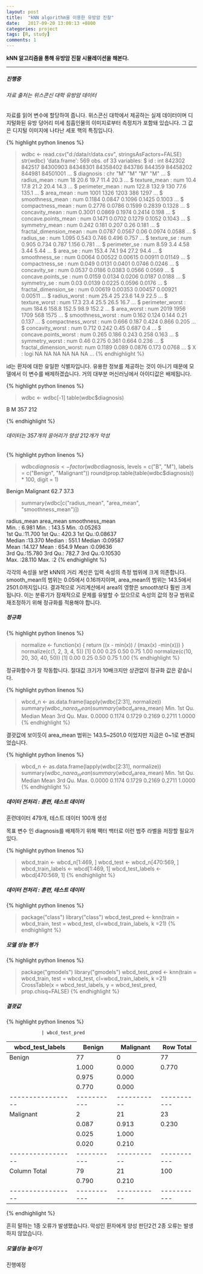 ```yaml
---
layout: post
title:  "kNN algorithm을 이용한 유방암 진찰"
date:   2017-09-20 13:00:13 +0800
categories: project
tags: [R, study]
comments: 1
---
```

**kNN 알고리즘을 통해 유방암 진찰 시뮬레이션을 해본다.**

---

##### 진행중

###### 자료 출처는 위스콘신 대학 유방암 데이터

자료를 읽어 변수에 할당하여 줍니다. 위스콘신 대학에서 제공하는 실제 데이터이며 디지털화된 유방 덩어리 미세 침흡인물의 이미지로부터 측정치가 포함돼 있습니다. 그 값은 디지털 이미지에 나타난 세포 핵의 특징입니다.

{% highlight python linenos %}
> wdbc <- read.csv("d:/data/r/data.csv", stringsAsFactors=FALSE)
> str(wdbc)
'data.frame':	569 obs. of  33 variables:
 $ id                     : int  842302 842517 84300903 84348301 84358402 843786 844359 84458202 844981 84501001 ...
 $ diagnosis              : chr  "M" "M" "M" "M" ...
 $ radius_mean            : num  18 20.6 19.7 11.4 20.3 ...
 $ texture_mean           : num  10.4 17.8 21.2 20.4 14.3 ...
 $ perimeter_mean         : num  122.8 132.9 130 77.6 135.1 ...
 $ area_mean              : num  1001 1326 1203 386 1297 ...
 $ smoothness_mean        : num  0.1184 0.0847 0.1096 0.1425 0.1003 ...
 $ compactness_mean       : num  0.2776 0.0786 0.1599 0.2839 0.1328 ...
 $ concavity_mean         : num  0.3001 0.0869 0.1974 0.2414 0.198 ...
 $ concave.points_mean    : num  0.1471 0.0702 0.1279 0.1052 0.1043 ...
 $ symmetry_mean          : num  0.242 0.181 0.207 0.26 0.181 ...
 $ fractal_dimension_mean : num  0.0787 0.0567 0.06 0.0974 0.0588 ...
 $ radius_se              : num  1.095 0.543 0.746 0.496 0.757 ...
 $ texture_se             : num  0.905 0.734 0.787 1.156 0.781 ...
 $ perimeter_se           : num  8.59 3.4 4.58 3.44 5.44 ...
 $ area_se                : num  153.4 74.1 94 27.2 94.4 ...
 $ smoothness_se          : num  0.0064 0.00522 0.00615 0.00911 0.01149 ...
 $ compactness_se         : num  0.049 0.0131 0.0401 0.0746 0.0246 ...
 $ concavity_se           : num  0.0537 0.0186 0.0383 0.0566 0.0569 ...
 $ concave.points_se      : num  0.0159 0.0134 0.0206 0.0187 0.0188 ...
 $ symmetry_se            : num  0.03 0.0139 0.0225 0.0596 0.0176 ...
 $ fractal_dimension_se   : num  0.00619 0.00353 0.00457 0.00921 0.00511 ...
 $ radius_worst           : num  25.4 25 23.6 14.9 22.5 ...
 $ texture_worst          : num  17.3 23.4 25.5 26.5 16.7 ...
 $ perimeter_worst        : num  184.6 158.8 152.5 98.9 152.2 ...
 $ area_worst             : num  2019 1956 1709 568 1575 ...
 $ smoothness_worst       : num  0.162 0.124 0.144 0.21 0.137 ...
 $ compactness_worst      : num  0.666 0.187 0.424 0.866 0.205 ...
 $ concavity_worst        : num  0.712 0.242 0.45 0.687 0.4 ...
 $ concave.points_worst   : num  0.265 0.186 0.243 0.258 0.163 ...
 $ symmetry_worst         : num  0.46 0.275 0.361 0.664 0.236 ...
 $ fractal_dimension_worst: num  0.1189 0.089 0.0876 0.173 0.0768 ...
 $ X                      : logi  NA NA NA NA NA NA ...
{% endhighlight %}

id는 환자에 대한 유일한 식별자입니다. 유용한 정보를 제공하는 것이 아니기 때문에 모델에서 이 변수를 배제하겠습니다. 거의 대부분 머신러닝에서 아이디값은 배제됩니다.

{% highlight python linenos %}
> wdbc <- wdbc[-1]
> table(wdbc$diagnosis)

  B   M 
357 212 

{% endhighlight %}

###### 데이터는 357개의 응어리가 양성 212개가 악성

{% highlight python linenos %}
> wdbc$diagnosis <- factor(wdbc$diagnosis, levels = c("B", "M"), labels = c("Benign", "Malignant"))
> round(prop.table(table(wdbc$diagnosis)) * 100, digit = 1)

   Benign Malignant 
     62.7      37.3 

> summary(wdbc[c("radius_mean", "area_mean", "smoothness_mean")])

  radius_mean       area_mean      smoothness_mean  
 Min.   : 6.981   Min.   : 143.5   Min.   :0.05263  
 1st Qu.:11.700   1st Qu.: 420.3   1st Qu.:0.08637  
 Median :13.370   Median : 551.1   Median :0.09587  
 Mean   :14.127   Mean   : 654.9   Mean   :0.09636  
 3rd Qu.:15.780   3rd Qu.: 782.7   3rd Qu.:0.10530  
 Max.   :28.110   Max.   :2
{% endhighlight %}

각각의 속성을 보면 kNN의 거리 계산은 입력 속성의 측정 범위에 크게 의존합니다. smooth_mean의 범위는 0.05에서 0.16까지이며, area_mean의 범위는 143.5에서 2501.0까지입니다. 결과적으로 거리계산에서 area의 영향은 smooth보다 훨씬 크게 됩니다. 이는 분류기가 잠재적으로 문제를 유발할 수 있으므로 속성의 값의 정규 범위로 재조정하기 위해 정규화를 적용해야 합니다.


##### 정규화

{% highlight python linenos %}
> normalize <- function(x) { return ((x - min(x)) / (max(x) -min(x))) }
> normalize(c(1, 2, 3, 4, 5))
[1] 0.00 0.25 0.50 0.75 1.00
> normalize(c(10, 20, 30, 40, 50))
[1] 0.00 0.25 0.50 0.75 1.00
{% endhighlight %}

정규화함수가 잘 작동합니다. 절대값 크기가 10배크지만 상관없이 정규화 값은 같습니다.

{% highlight python linenos %}
> wbcd_n <- as.data.frame(lapply(wdbc[2:31], normalize))
> summary(wdbc_n$area_mean)
> summary(wbcd_n$area_mean)
   Min. 1st Qu.  Median    Mean 3rd Qu.    Max. 
 0.0000  0.1174  0.1729  0.2169  0.2711  1.0000 
 {% endhighlight %}

 결괏값에 보이듯이 area_mean 범위는 143.5~2501.0 이었지만 지금은 0~1로 변경되었습니다.

 {% highlight python linenos %}
> wbcd_n <- as.data.frame(lapply(wdbc[2:31], normalize))
> summary(wdbc_n$area_mean)
> summary(wbcd_n$area_mean)
   Min. 1st Qu.  Median    Mean 3rd Qu.    Max. 
 0.0000  0.1174  0.1729  0.2169  0.2711  1.0000 
 {% endhighlight %}

 ##### 데이터 전처리 : 훈련, 테스트 데이터

훈련데이터 479개, 테스트 데이터 100개 생성

목표 변수 인 diagnosis를 배제하기 위해 팩터 백터로 이런 범주 라벨을 저장할 필요가 있다.

{% highlight python linenos %}
> wbcd_train <- wbcd_n[1:469, ]
> wbcd_test <- wbcd_n[470:569, ]
> wbcd_train_labels <- wbcd[1:469, 1]
> wbcd_test_labels <- wbcd[470:569, 1]
{% endhighlight %}

 ##### 데이터 전처리 : 훈련, 테스트 데이터

 {% highlight python linenos %}
> package("class")
> library("class")
> wbcd_test_pred <- knn(train = wbcd_train, test = wbcd_test, cl=wbcd_train_labels, k =21)
{% endhighlight %}

 ##### 모델 성능 평가

 {% highlight python linenos %}
> package("gmodels")
> library("gmodels")
> wbcd_test_pred <- knn(train = wbcd_train, test = wbcd_test, cl=wbcd_train_labels, k =21)
> CrossTable(x = wbcd_test_labels, y = wbcd_test_pred, prop.chisq=FALSE)
{% endhighlight %}

##### 결괏값

 {% highlight python linenos %}

                 | wbcd_test_pred 
wbcd_test_labels |    Benign | Malignant | Row Total | 
-----------------|-----------|-----------|-----------|
          Benign |        77 |         0 |        77 | 
                 |     1.000 |     0.000 |     0.770 | 
                 |     0.975 |     0.000 |           | 
                 |     0.770 |     0.000 |           | 
-----------------|-----------|-----------|-----------|
       Malignant |         2 |        21 |        23 | 
                 |     0.087 |     0.913 |     0.230 | 
                 |     0.025 |     1.000 |           | 
                 |     0.020 |     0.210 |           | 
-----------------|-----------|-----------|-----------|
    Column Total |        79 |        21 |       100 | 
                 |     0.790 |     0.210 |           | 
-----------------|-----------|-----------|-----------|

{% endhighlight %}

흔히 말하는 1종 오류가 발생했습니다. 악성인 환자에게 양성 판단2건  2종 오류는 발생하지 않았습니다. 

##### 모델성능 높이기

진행예정